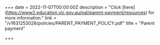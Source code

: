 +++
date = 2022-11-07T00:00:00Z
description = "Click [here] (https://www2.education.vic.gov.au/pal/parent-payment/resources) for more information."
link = "/v1631253028/policies/PARENT_PAYMENT_POLICY.pdf"
title = "Parent payment"

+++
